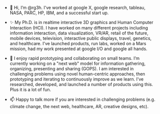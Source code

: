 - 👋 Hi, I’m @rg3h. I've worked at google X, google research, tableau, NASA, PARC, HP, IBM, and a successful start up.


- ✨ My Ph.D. is in realtime interactive 3D graphics and Human Computer Interaction (HCI). I have worked on many different projects including information interaction, data visualization, VR/AR, retail of the future, mobile devices, television, interactive public displays, travel, genetics, and healthcare. I've launched products, run labs, worked on a Mars mission, had my work presented at google I/O and google all hands.


- 👀 I enjoy rapid prototyping and collaborating on small teams. I’m currently working on a "next web" model for information gathering, organizing, presenting and sharing (GOPS). I am interested in challenging problems using novel human-centric approaches, then prototyping and iterating to continuously improve as we learn. I've researched, developed, and launched a number of products using this. Plus it is a lot of fun.


- 📫 Happy to talk more if you are interested in challenging problems (e.g. climate change, the next web, healthcare, AR, creative designs, etc).

<!---
rg3h/rg3h is a ✨ special ✨ repository because its `README.md` (this file) appears on your GitHub profile.
You can click the Preview link to take a look at your changes.
--->
